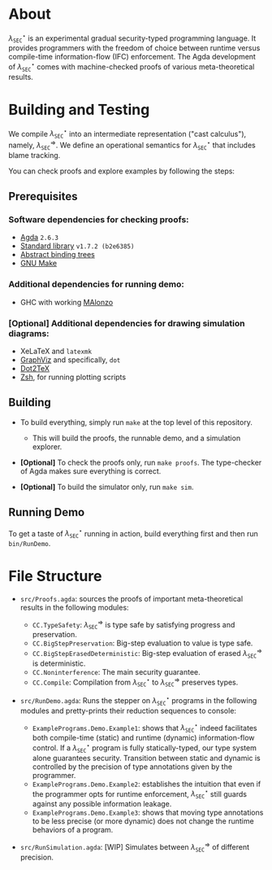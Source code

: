 # About

$\lambda_{\mathtt{SEC}}^\star$ is an experimental gradual security-typed programming language.
It provides programmers with the freedom of choice between runtime versus compile-time
information-flow (IFC) enforcement.
The Agda development of $\lambda_{\mathtt{SEC}}^\star$ comes with machine-checked proofs of
various meta-theoretical results.

# Building and Testing

We compile $\lambda_{\mathtt{SEC}}^\star$ into an intermediate representation ("cast calculus"),
namely, $\lambda_{\mathtt{SEC}}^\Rightarrow$. We define an operational semantics for
$\lambda_{\mathtt{SEC}}^\star$ that includes blame tracking.

You can check proofs and explore examples by following the steps:

## Prerequisites

### Software dependencies for checking proofs:

- [Agda](https://wiki.portal.chalmers.se/agda) `2.6.3`
- [Standard library](https://github.com/agda/agda-stdlib) `v1.7.2 (b2e6385)`
- [Abstract binding trees](https://github.com/jsiek/abstract-binding-trees/)
- [GNU Make](https://www.gnu.org/software/make/)

### Additional dependencies for running demo:

- GHC with working [MAlonzo](https://wiki.portal.chalmers.se/agda/Docs/MAlonzo)

### [Optional] Additional dependencies for drawing simulation diagrams:

- XeLaTeX and `latexmk`
- [GraphViz](https://graphviz.org/) and specifically, `dot`
- [Dot2TeX](https://dot2tex.readthedocs.io/en/latest/)
- [Zsh](https://www.zsh.org/), for running plotting scripts

## Building

+ To build everything, simply run `make` at the top level of this repository.
    - This will build the proofs, the runnable demo, and a simulation explorer.

+ **[Optional]** To check the proofs only, run `make proofs`.
  The type-checker of Agda makes sure everything is correct.

+ **[Optional]** To build the simulator only, run `make sim`.

## Running Demo

To get a taste of $\lambda_{\mathtt{SEC}}^\star$ running in action,
build everything first and then run `bin/RunDemo`.

# File Structure

+ `src/Proofs.agda`: sources the proofs of important meta-theoretical results
  in the following modules:
  - `CC.TypeSafety`: $\lambda_{\mathtt{SEC}}^\Rightarrow$ is type safe by
    satisfying progress and preservation.
  - `CC.BigStepPreservation`: Big-step evaluation to value is type safe.
  - `CC.BigStepErasedDeterministic`: Big-step evaluation of erased
    $\lambda_{\mathtt{SEC}}^\Rightarrow$ is deterministic.
  - `CC.Noninterference`: The main security guarantee.
  - `CC.Compile`: Compilation from $\lambda_{\mathtt{SEC}}^\star$
    to $\lambda_{\mathtt{SEC}}^\Rightarrow$ preserves types.

+ `src/RunDemo.agda`: Runs the stepper on $\lambda_{\mathtt{SEC}}^\star$
  programs in the following modules and pretty-prints their reduction
  sequences to console:
  - `ExamplePrograms.Demo.Example1`: shows that
    $\lambda_{\mathtt{SEC}}^\star$ indeed facilitates both compile-time
    (static) and runtime (dynamic) information-flow control.
    If a $\lambda_{\mathtt{SEC}}^\star$ program is fully statically-typed,
    our type system alone guarantees security. Transition between
    static and dynamic is controlled by the precision of type annotations
    given by the programmer.
  - `ExamplePrograms.Demo.Example2`: establishes the
    intuition that even if the programmer opts for runtime enforcement,
    $\lambda_{\mathtt{SEC}}^\star$ still guards against any possible
    information leakage.
  - `ExamplePrograms.Demo.Example3`: shows that moving
    type annotations to be less precise (or more dynamic) does not change
    the runtime behaviors of a program.

+ `src/RunSimulation.agda`: [WIP] Simulates between
  $\lambda_{\mathtt{SEC}}^\Rightarrow$ of different precision.

